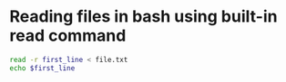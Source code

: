 # Reading files in bash using built-in read command
```sh
read -r first_line < file.txt
echo $first_line
```
